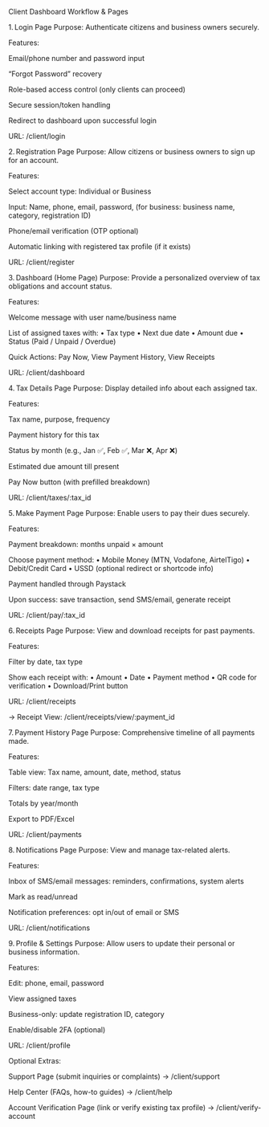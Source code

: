 Client Dashboard Workflow & Pages

1. Login Page
Purpose: Authenticate citizens and business owners securely.

Features:

Email/phone number and password input

“Forgot Password” recovery

Role-based access control (only clients can proceed)

Secure session/token handling

Redirect to dashboard upon successful login

URL: /client/login

2. Registration Page
Purpose: Allow citizens or business owners to sign up for an account.

Features:

Select account type: Individual or Business

Input: Name, phone, email, password, (for business: business name, category, registration ID)

Phone/email verification (OTP optional)

Automatic linking with registered tax profile (if it exists)

URL: /client/register

3. Dashboard (Home Page)
Purpose: Provide a personalized overview of tax obligations and account status.

Features:

Welcome message with user name/business name

List of assigned taxes with:
• Tax type
• Next due date
• Amount due
• Status (Paid / Unpaid / Overdue)

Quick Actions: Pay Now, View Payment History, View Receipts

URL: /client/dashboard

4. Tax Details Page
Purpose: Display detailed info about each assigned tax.

Features:

Tax name, purpose, frequency

Payment history for this tax

Status by month (e.g., Jan ✅, Feb ✅, Mar ❌, Apr ❌)

Estimated due amount till present

Pay Now button (with prefilled breakdown)

URL: /client/taxes/:tax_id

5. Make Payment Page
Purpose: Enable users to pay their dues securely.

Features:

Payment breakdown: months unpaid × amount

Choose payment method:
• Mobile Money (MTN, Vodafone, AirtelTigo)
• Debit/Credit Card
• USSD (optional redirect or shortcode info)

Payment handled through Paystack

Upon success: save transaction, send SMS/email, generate receipt

URL: /client/pay/:tax_id

6. Receipts Page
Purpose: View and download receipts for past payments.

Features:

Filter by date, tax type

Show each receipt with:
• Amount
• Date
• Payment method
• QR code for verification
• Download/Print button

URL: /client/receipts

→ Receipt View: /client/receipts/view/:payment_id

7. Payment History Page
Purpose: Comprehensive timeline of all payments made.

Features:

Table view: Tax name, amount, date, method, status

Filters: date range, tax type

Totals by year/month

Export to PDF/Excel

URL: /client/payments

8. Notifications Page
Purpose: View and manage tax-related alerts.

Features:

Inbox of SMS/email messages: reminders, confirmations, system alerts

Mark as read/unread

Notification preferences: opt in/out of email or SMS

URL: /client/notifications

9. Profile & Settings
Purpose: Allow users to update their personal or business information.

Features:

Edit: phone, email, password

View assigned taxes

Business-only: update registration ID, category

Enable/disable 2FA (optional)

URL: /client/profile

Optional Extras:

Support Page (submit inquiries or complaints) → /client/support

Help Center (FAQs, how-to guides) → /client/help

Account Verification Page (link or verify existing tax profile) → /client/verify-account
